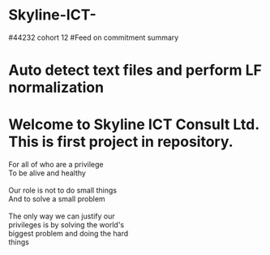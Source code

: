 # Skyline-ICT-
#44232 cohort 12
#Feed on commitment summary
# Auto detect text files and perform LF normalization
<h1>Welcome to Skyline ICT Consult Ltd.<br>This is first project in repository.
    </h1>

<p>For all of who are a privilege<br>To be alive and healthy
  <br><br>
  Our role is not to do small things<br>And to solve a small problem
  <br><br>
  The only way we can justify our<br>privileges is by solving the world's<br>biggest problem and doing the hard<br>things
</p>
